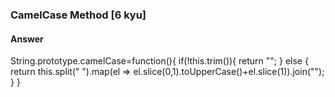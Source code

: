 ### CamelCase Method [6 kyu]

#### Answer

String.prototype.camelCase=function(){
  if(!this.trim()){
    return "";
  } else {
      return this.split(" ").map(el => el.slice(0,1).toUpperCase()+el.slice(1)).join("");
  }
}
